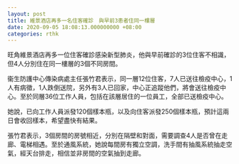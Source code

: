 ```yaml
---
layout: post
title: 維景酒店再多一名住客確診　與早前3患者住同一樓層
date: 2020-09-05 18:08:13.000000000 +08:00
categories: rthk
---
```


旺角維景酒店再多一位住客確診感染新型肺炎，他與早前確診的3位住客不相識，但4人分別住在同一樓層的3個不同房間。

衞生防護中心傳染病處主任張竹君表示，同一層12位住客，7人已送往檢疫中心，1人有病徵，1人跌倒送院，另外有3人已回家，中心正追蹤他們，將會送往檢疫中心。至於同層36位工作人員，包括在該層居住的一位員工，全部已送檢疫中心。

她說，已向工作人員派發120個樣本瓶，以及向住客派發250個樣本瓶，預計這兩日會收回樣本，希望盡快有結果。

張竹君表示，3個房間的房號相近，分別在隔壁和對面，需要調查4人是否曾在走廊、電梯相遇。至於通風系統，她說每間房有獨立空調，洗手間有抽風系統抽走空氣，經天台排走，相信並非房間的空氣抽到走廊。
